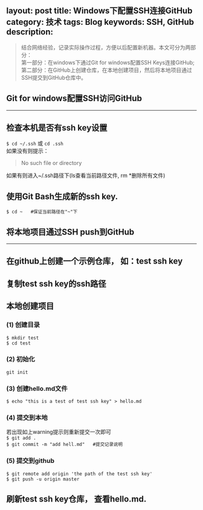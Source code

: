 layout: post
title: Windows下配置SSH连接GitHub
category: 技术
tags: Blog
keywords: SSH, GitHub
description: 
---



>结合网络经验，记录实际操作过程，方便以后配置新机器。本文可分为两部分：  
>第一部分：在windows下通过Git for windows配置SSH Keys连接GitHub;  
>第二部分：在GitHub上创建仓库，在本地创建项目，然后将本地项目通过SSH提交到GitHub仓库中。

## Git for windows配置SSH访问GitHub
***
## 检查本机是否有ssh key设置
`$ cd ~/.ssh` 或 `cd .ssh`  
如果没有则提示： 
>No such file or directory

如果有则进入~/.ssh路径下(ls查看当前路径文件, rm *删除所有文件)  

## 使用Git Bash生成新的ssh key.  
`$ cd ~   #保证当前路径在"~"下`







## 将本地项目通过SSH push到GitHub
***
## 在github上创建一个示例仓库， 如：test ssh key  

## 复制test ssh key的ssh路径  

## 本地创建项目  
### (1) 创建目录  
`$ mkdir test`  
`$ cd test`  
### (2) 初始化  
`git init`  
### (3) 创建hello.md文件  
`$ echo "this is a test of test ssh key" > hello.md`  
### (4) 提交到本地  
若出现如上warning提示则重新提交一次即可  
`$ git add .`  
`$ git commit -m "add hell.md"   #提交记录说明`  
### (5) 提交到github  
`$ git remote add origin 'the path of the test ssh key'`  
`$ git push -u origin master`  

## 刷新test ssh key仓库， 查看hello.md.

